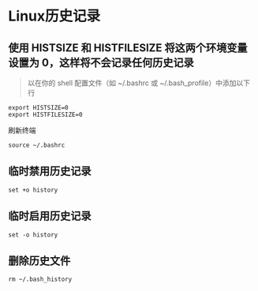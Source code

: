 # Linux历史记录

## 使用 HISTSIZE 和 HISTFILESIZE 将这两个环境变量设置为 0，这样将不会记录任何历史记录
> 以在你的 shell 配置文件（如 ~/.bashrc 或 ~/.bash_profile）中添加以下行
```
export HISTSIZE=0
export HISTFILESIZE=0
```

刷新终端
```
source ~/.bashrc
```

## 临时禁用历史记录
```
set +o history
```

## 临时启用历史记录
```
set -o history
```

## 删除历史文件
```
rm ~/.bash_history
```
